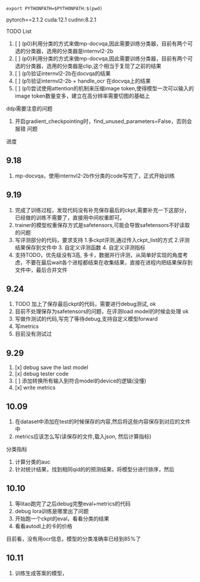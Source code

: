 

```shell
export PYTHONPATH=$PYTHONPATH:$(pwd)
```

pytorch==2.1.2 cuda:12.1 cudnn:8.2.1

TODO List
1. [ ] (p0)利用分类的方式来做mp-docvqa,因此需要训练分类器，目前有两个可选的分类器，选用的分类器是internvl2-2b
2. [ ] (p0)利用分类的方式来做mp-docvqa,因此需要训练分类器，目前有两个可选的分类器，选用的分类器是clip,这个相当于复现了之前的结果
3. [ ] (p1)验证internvl2-2b在docvqa的结果
4. [ ] (p1)验证internvl2-2b + handle_ocr 在docvqa上的结果
5. [ ] (p1)尝试使用attention的机制来压缩image token,使得模型一次可以输入的image token数量变多，建立在高分辨率需要切图的基础上


ddp需要注意的问题
1. 开启gradient_checkpointing时，find_unused_parameters=False，否则会报错
问题

进度
## 9.18
1. mp-docvqa，使用internvl2-2b作分类的code写完了，正式开始训练

## 9.19
1. 完成了训练过程，发现代码没有补充保存最后的ckpt,需要补充一下这部分，已经做的训练不需要了，直接用中间权重即可。
2. trainer的模型权重保存方式是safetensors,可能会导致safetensors不好读取的问题
3. 写评测部分的代码，要求支持 1.多ckpt评测,通过传入ckpt_list的方式 2.评测结果保存到文件中 3. 自定义评测函数 4. 自定义评测指标
4. 支持TODO，优先级没有3高, 多卡，数据并行评测，从简单好实现的角度考虑，不要在最后wait各个进程都结束在收集结果，直接在进程内把结果保存到文件中，最后合并文件

## 9.24
1. TODO 加上了保存最后ckpt的代码，需要进行debug测试, ok
2. 目前不处理保存为safetensors的问题，在评测load model的时候会处理 ok
3. 写做作测试的代码,写完了等待debug,支持自定义模型forward 
4. 写metrics
5. 目前没有测试过

## 9.29
1. [x] debug save the last model
2. [x] debug tester code
3. [ ] 添加转换所有输入到符合model的device的逻辑(没懂)
4. [x] write metrics

## 10.09
1. 在dataset中添加在test的时候保存的内容,然后将这些内容保存到对应的文件中
2. metrics应该怎么写(读保存的文件,载入json, 然后计算指标)


分类指标
1. 计算分类的auc
2. 针对统计结果，找到相同qid的的预测结果，将模型分进行排序，然后

## 10.10
1. 等litao跑完了之后debug完整eval+metrics的代码
2. debug lora训练是哪里出了问题
3. 开始跑一个ckpt的eval，看看分类的结果
4. 看看autodl上的卡的价格

目前看，没有用ocr信息，模型的分类准确率已经到85%了

## 10.11
1. 训练生成答案的模型，

